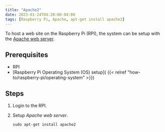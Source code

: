 ```yaml
---
title: "Apache2"
date: 2023-01-24T04:28:00-04:00
tags: [Raspberry Pi, Apache, apt-get install apache2]
---
```

To host a web site on the Raspberry Pi (RPI), the system can be setup with the [Apache web server](https://httpd.apache.org/).

## Prerequisites

- RPI
- [Raspberry Pi Operating System (OS) setup]( {{< relref "how-to/raspberry-pi/operating-system" >}})

## Steps

1. Login to the RPI.
1. Setup *Apache web server*.

   ```
   sudo apt-get install apache2
   ```